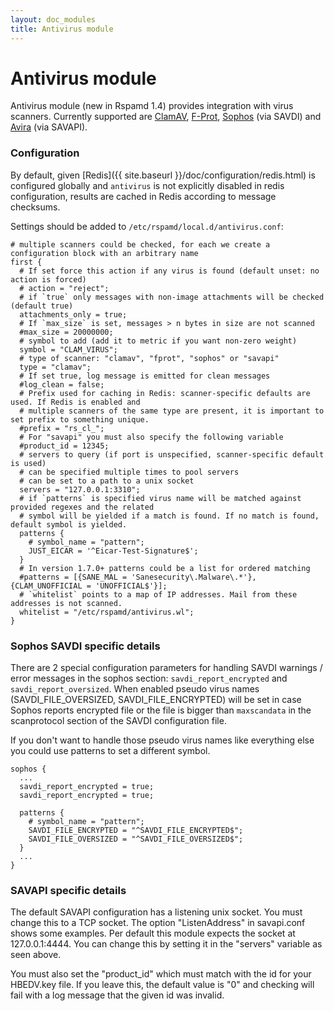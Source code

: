 ```yaml
---
layout: doc_modules
title: Antivirus module
---
```


# Antivirus module

Antivirus module (new in Rspamd 1.4) provides integration with virus scanners. Currently supported are [ClamAV](http://www.clamav.net), [F-Prot](http://www.f-prot.com/products/corporate_users/unix/linux/mailserver.html), [Sophos](https://www.sophos.com/en-us/medialibrary/PDFs/partners/sophossavdidsna.pdf) (via SAVDI) and [Avira](https://www.avira.com/de/oem-antivirus) (via SAVAPI).

### Configuration

By default, given [Redis]({{ site.baseurl }}/doc/configuration/redis.html) is configured globally and `antivirus` is not explicitly disabled in redis configuration, results are cached in Redis according to message checksums.

Settings should be added to `/etc/rspamd/local.d/antivirus.conf`:

~~~ucl
# multiple scanners could be checked, for each we create a configuration block with an arbitrary name
first {
  # If set force this action if any virus is found (default unset: no action is forced)
  # action = "reject";
  # if `true` only messages with non-image attachments will be checked (default true)
  attachments_only = true;
  # If `max_size` is set, messages > n bytes in size are not scanned
  #max_size = 20000000;
  # symbol to add (add it to metric if you want non-zero weight)
  symbol = "CLAM_VIRUS";
  # type of scanner: "clamav", "fprot", "sophos" or "savapi"
  type = "clamav";
  # If set true, log message is emitted for clean messages
  #log_clean = false;
  # Prefix used for caching in Redis: scanner-specific defaults are used. If Redis is enabled and
  # multiple scanners of the same type are present, it is important to set prefix to something unique.
  #prefix = "rs_cl_";
  # For "savapi" you must also specify the following variable
  #product_id = 12345;
  # servers to query (if port is unspecified, scanner-specific default is used)
  # can be specified multiple times to pool servers
  # can be set to a path to a unix socket
  servers = "127.0.0.1:3310";
  # if `patterns` is specified virus name will be matched against provided regexes and the related
  # symbol will be yielded if a match is found. If no match is found, default symbol is yielded.
  patterns {
    # symbol_name = "pattern";
    JUST_EICAR = '^Eicar-Test-Signature$';
  }
  # In version 1.7.0+ patterns could be a list for ordered matching
  #patterns = [{SANE_MAL = 'Sanesecurity\.Malware\.*'}, {CLAM_UNOFFICIAL = 'UNOFFICIAL$'}];
  # `whitelist` points to a map of IP addresses. Mail from these addresses is not scanned.
  whitelist = "/etc/rspamd/antivirus.wl";
}
~~~

### Sophos SAVDI specific details

There are 2 special configuration parameters for handling SAVDI warnings / error messages
in the sophos section: `savdi_report_encrypted` and `savdi_report_oversized`.
When enabled pseudo virus names (SAVDI_FILE_OVERSIZED, SAVDI_FILE_ENCRYPTED) will be set in case
Sophos reports encrypted file or the file is bigger than `maxscandata` in the scanprotocol section
of the SAVDI configuration file.

If you don't want to handle those pseudo virus names like everything else you could use patterns to set
a different symbol.

~~~ucl
sophos {
  ...
  savdi_report_encrypted = true;
  savdi_report_encrypted = true;

  patterns {
    # symbol_name = "pattern";
    SAVDI_FILE_ENCRYPTED = "^SAVDI_FILE_ENCRYPTED$";
    SAVDI_FILE_OVERSIZED = "^SAVDI_FILE_OVERSIZED$";
  }
  ...
}
~~~

### SAVAPI specific details

The default SAVAPI configuration has a listening unix socket. You must change this to a TCP socket. The option "ListenAddress" in savapi.conf shows some examples. Per default this module expects the socket at 127.0.0.1:4444. You can change this by setting it in the "servers" variable as seen above.

You must also set the "product_id" which must match with the id for your HBEDV.key file. If you leave this, the default value is "0" and checking will fail with a log message that the given id was invalid.

